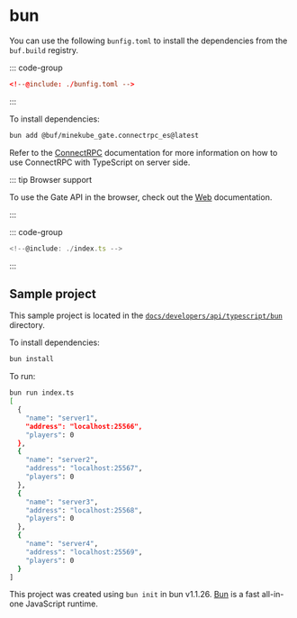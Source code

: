 # bun

You can use the following `bunfig.toml` to install the dependencies from the `buf.build` registry.

::: code-group

```toml [bunfig.toml]
<!--@include: ./bunfig.toml -->
```

:::

To install dependencies:

```bash
bun add @buf/minekube_gate.connectrpc_es@latest
```

Refer to the [ConnectRPC](https://connectrpc.com/docs/node/using-clients) documentation for more information on how to use ConnectRPC with TypeScript on server side.

::: tip Browser support

To use the Gate API in the browser, check out the [Web](/developers/api/typescript/web/) documentation.

:::

::: code-group

```ts [index.ts]
<!--@include: ./index.ts -->
```

:::

## Sample project

This sample project is located in the [`docs/developers/api/typescript/bun`](https://github.com/minekube/gate/tree/main/.web/docs/developers/api/typescript/bun) directory.

To install dependencies:

```bash
bun install
```

To run:

```bash
bun run index.ts
[
  {
    "name": "server1",
    "address": "localhost:25566",
    "players": 0
  },
  {
    "name": "server2",
    "address": "localhost:25567",
    "players": 0
  },
  {
    "name": "server3",
    "address": "localhost:25568",
    "players": 0
  },
  {
    "name": "server4",
    "address": "localhost:25569",
    "players": 0
  }
]
```

This project was created using `bun init` in bun v1.1.26. [Bun](https://bun.sh) is a fast all-in-one JavaScript runtime.
